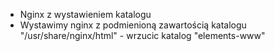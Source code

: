- Nginx z wystawieniem katalogu
- Wystawimy nginx z podmienioną zawartością katalogu "/usr/share/nginx/html" - wrzucic katalog "elements-www"